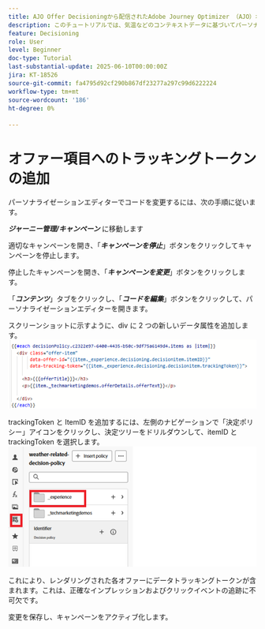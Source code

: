 ```yaml
---
title: AJO Offer Decisioningから配信されたAdobe Journey Optimizer （AJO）オファーのトラッキングとレポート
description: このチュートリアルでは、気温などのコンテキストデータに基づいてパーソナライズされたオファーを提供する、既存のAdobe Journey Optimizer（AJO）の実装を拡張します。 インプレッションおよびインタラクションイベントを取得し、Journey Optimizer 内でレポート用のデータを準備する方法の概要を説明します。
feature: Decisioning
role: User
level: Beginner
doc-type: Tutorial
last-substantial-update: 2025-06-10T00:00:00Z
jira: KT-18526
source-git-commit: fa4795d92cf290b867df23277a297c99d6222224
workflow-type: tm+mt
source-wordcount: '186'
ht-degree: 0%

---
```


# オファー項目へのトラッキングトークンの追加

パーソナライゼーションエディターでコードを変更するには、次の手順に従います。

_**ジャーニー管理/キャンペーン**_ に移動します

適切なキャンペーンを開き、「_**キャンペーンを停止**_」ボタンをクリックしてキャンペーンを停止します。

停止したキャンペーンを開き、「_**キャンペーンを変更**_」ボタンをクリックします。

「_**コンテンツ**_」タブをクリックし、「_**コードを編集**_」ボタンをクリックして、パーソナライゼーションエディターを開きます。

スクリーンショットに示すように、div に 2 つの新しいデータ属性を追加します。
![tracking-token](assets/offer-item-with-tracking-code.png)

trackingToken と ItemID を追加するには、左側のナビゲーションで「決定ポリシー」アイコンをクリックし、決定ツリーをドリルダウンして、itemID と trackingToken を選択します。
![tracking-token](assets/insert-tracking-token.png)

これにより、レンダリングされた各オファーにデータトラッキングトークンが含まれます。これは、正確なインプレッションおよびクリックイベントの追跡に不可欠です。

変更を保存し、キャンペーンをアクティブ化します。
